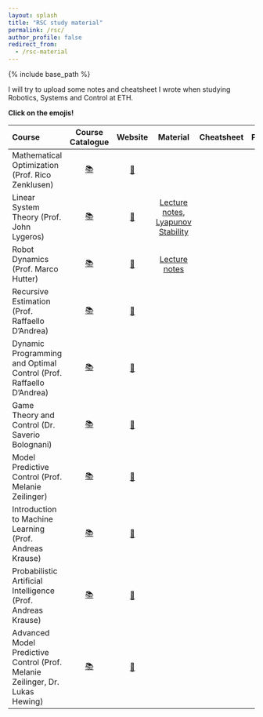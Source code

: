 ```yaml
---
layout: splash
title: "RSC study material"
permalink: /rsc/
author_profile: false
redirect_from:
  - /rsc-material
---
```


{% include base_path %}

I will try to upload some notes and cheatsheet I wrote when studying Robotics, Systems and Control at ETH.

 **Click on the emojis!**

|          Course       |  Course Catalogue |      Website          |    Material     |    Cheatsheet    |             Project          |
| :------------------- |:----------------: | :-------------------: | :-------------: | :--------------: | :-------------------: |
| Mathematical Optimization (Prof. Rico Zenklusen) | [:books:](http://www.vvz.ethz.ch/Vorlesungsverzeichnis/lerneinheit.view?lerneinheitId=131349&semkez=2019W&ansicht=KATALOGDATEN&lang=en)    | [:link:](https://math.ethz.ch/ifor/education/courses.html)  |   |   |   |
| Linear System Theory (Prof. John Lygeros) | [:books:](http://www.vvz.ethz.ch/Vorlesungsverzeichnis/lerneinheit.view?lerneinheitId=132283&semkez=2019W&ansicht=KATALOGDATEN&lang=en)    | [:link:](https://control.ee.ethz.ch/education/courses.html) |  [Lecture notes](https://federico-ramponi.unibs.it/docs/linsys2014.pdf), [Lyapunov Stability](https://federico-ramponi.unibs.it/docs/lyapunov.pdf)  |   |   |
| Robot Dynamics (Prof. Marco Hutter) | [:books:](http://www.vvz.ethz.ch/Vorlesungsverzeichnis/lerneinheit.view?lerneinheitId=131834&semkez=2019W&ansicht=KATALOGDATEN&lang=en)    | [:link:](https://rsl.ethz.ch/education-students/lectures/robotdynamics.html)  |  [Lecture notes](https://ethz.ch/content/dam/ethz/special-interest/mavt/robotics-n-intelligent-systems/rsl-dam/documents/RobotDynamics2017/RD_HS2017script.pdf) |   |   |  
| Recursive Estimation (Prof. Raffaello D’Andrea) | [:books:](http://www.vvz.ethz.ch/Vorlesungsverzeichnis/lerneinheit.view?lerneinheitId=135396&semkez=2020S&ansicht=KATALOGDATEN&lang=en)    | [:link:](https://idsc.ethz.ch/education/lectures/recursive-estimation.html) |   |   |   |
| Dynamic Programming and Optimal Control (Prof. Raffaello D’Andrea) | [:books:](http://www.vvz.ethz.ch/Vorlesungsverzeichnis/lerneinheit.view?lerneinheitId=131435&semkez=2019W&ansicht=KATALOGDATEN&lang=en) | [:link:](https://idsc.ethz.ch/education/lectures/optimal-control.html)   |   |   |   |
| Game Theory and Control (Dr. Saverio Bolognani) | [:books:](http://www.vvz.ethz.ch/Vorlesungsverzeichnis/lerneinheit.view?lerneinheitId=135306&semkez=2020S&ansicht=KATALOGDATEN&lang=en)    | [:link:](https://control.ee.ethz.ch/education/courses.html)  |   |   |   |
| Model Predictive Control (Prof. ‪Melanie Zeilinger) | [:books:](http://www.vvz.ethz.ch/Vorlesungsverzeichnis/lerneinheit.view?lerneinheitId=136121&semkez=2020S&ansicht=KATALOGDATEN&lang=en)    | [:link:](https://idsc.ethz.ch/education/lectures/model-predictive-control.html) |   |   |   |
| Introduction to Machine Learning (Prof. Andreas Krause) | [:books:](http://www.vvz.ethz.ch/Vorlesungsverzeichnis/lerneinheit.view?lerneinheitId=135514&semkez=2020S&ansicht=KATALOGDATEN&lang=en)    | [:link:](https://las.inf.ethz.ch/teaching/introml-s20)  |   |   |   |
| Probabilistic Artificial Intelligence (Prof. Andreas Krause) | [:books:](http://www.vvz.ethz.ch/Vorlesungsverzeichnis/lerneinheit.view?lerneinheitId=140295&semkez=2020W&ansicht=KATALOGDATEN&lang=en)    | [:link:](https://las.inf.ethz.ch/pai-f20)   |   |   |   |
| Advanced Model Predictive Control (Prof. ‪Melanie Zeilinger, Dr. ‪Lukas Hewing) | [:books:](http://www.vvz.ethz.ch/Vorlesungsverzeichnis/lerneinheit.view?lerneinheitId=143678&semkez=2020W&ansicht=KATALOGDATEN&lang=en)  | [:link:](https://idsc.ethz.ch/education/lectures/model-predictive-control1.html)  |   |   |   |
